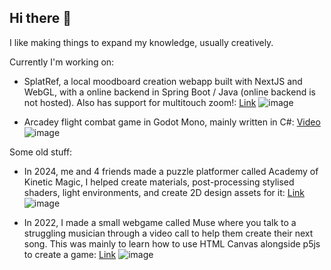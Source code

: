 ## Hi there 👋

I like making things to expand my knowledge, usually creatively.

Currently I'm working on:
- SplatRef, a local moodboard creation webapp built with NextJS and WebGL, with a online backend in Spring Boot / Java (online backend is not hosted). Also has support for multitouch zoom!: [Link](https://splat-ref.vercel.app/) 
  ![image](https://github.com/user-attachments/assets/ecc50122-720b-458c-92d7-17c11372e913)

- Arcadey flight combat game in Godot Mono, mainly written in C#: [Video](https://www.youtube.com/watch?v=ngbQVEUJIdU)
  ![image](https://github.com/user-attachments/assets/968edcb9-8f9f-410d-81ba-91cd9e7c05ed)



Some old stuff:
- In 2024, me and 4 friends made a puzzle platformer called Academy of Kinetic Magic, I helped create materials, post-processing stylised shaders, light environments, and create 2D design assets for it: [Link](https://infynidas.itch.io/the-academy-of-kinetic-magic)
  ![image](https://github.com/user-attachments/assets/675d8937-b7b3-42c3-aa67-80285a2eb564)

- In 2022, I made a small webgame called Muse where you talk to a struggling musician through a video call to help them create their next song. This was mainly to learn how to use HTML Canvas alongside p5js to create a game: [Link](https://muse-2ad.pages.dev/)
  ![image](https://github.com/user-attachments/assets/f8df02d5-1133-4419-a4d0-05d79dc3d04c)

<!--
**pianissi/pianissi** is a ✨ _special_ ✨ repository because its `README.md` (this file) appears on your GitHub profile.

Here are some ideas to get you started:

- 🔭 I’m currently working on ...
- 🌱 I’m currently learning ...
- 👯 I’m looking to collaborate on ...
- 🤔 I’m looking for help with ...
- 💬 Ask me about ...
- 📫 How to reach me: ...
- 😄 Pronouns: ...
- ⚡ Fun fact: ...
-->
